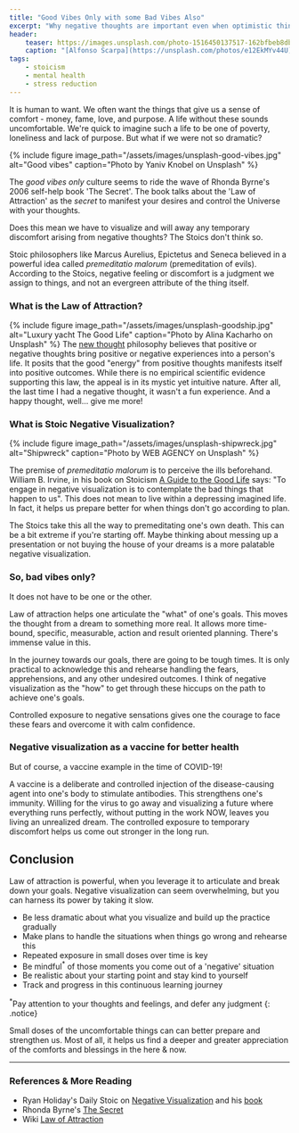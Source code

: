 ```yaml
---
title: "Good Vibes Only with some Bad Vibes Also"
excerpt: "Why negative thoughts are important even when optimistic thinking feels good"
header:
    teaser: https://images.unsplash.com/photo-1516450137517-162bfbeb8dba?ixlib=rb-1.2.1&ixid=MXwxMjA3fDB8MHxwaG90by1wYWdlfHx8fGVufDB8fHw%3D&auto=format&fit=crop&w=334&q=80
    caption: "[Alfonso Scarpa](https://unsplash.com/photos/e12EkMYv44U)"
tags:
    - stoicism
    - mental health
    - stress reduction
---
```

It is human to want. We often want the things that give us a sense of comfort - money, fame, love, and purpose. A life without these sounds uncomfortable. We're quick to imagine such a life to be one of poverty, loneliness and lack of purpose. But what if we were not so dramatic? 

{% include figure image_path="/assets/images/unsplash-good-vibes.jpg" alt="Good vibes" caption="Photo by Yaniv Knobel on Unsplash" %}

The *good vibes only* culture seems to ride the wave of Rhonda Byrne's 2006 self-help book 'The Secret'. The book talks about the 'Law of Attraction' as the *secret* to manifest your desires and control the Universe with your thoughts.

Does this mean we have to visualize and will away any temporary discomfort arising from negative thoughts? The Stoics don't think so.

Stoic philosophers like Marcus Aurelius, Epictetus and Seneca believed in a powerful idea called *premeditatio malorum* (premeditation of evils). According to the Stoics, negative feeling or discomfort is a judgment we assign to things, and not an evergreen attribute of the thing itself.

### What is the Law of Attraction?
{% include figure image_path="/assets/images/unsplash-goodship.jpg" alt="Luxury yacht The Good Life" caption="Photo by Alina Kacharho on Unsplash" %}
The [new thought](https://en.wikipedia.org/wiki/New_Thought) philosophy believes that positive or negative thoughts bring positive or negative experiences into a person's life. It posits that the good "energy" from positive thoughts manifests itself into positive outcomes. While there is no empirical scientific evidence supporting this law, the appeal is in its mystic yet intuitive nature. After all, the last time I had a negative thought, it wasn't a fun experience. And a happy thought, well... give me more!

### What is Stoic Negative Visualization?
{% include figure image_path="/assets/images/unsplash-shipwreck.jpg" alt="Shipwreck" caption="Photo by WEB AGENCY on Unsplash" %}

The premise of *premeditatio malorum* is to perceive the ills beforehand. William B. Irvine, in his book on Stoicism [A Guide to the Good Life](https://amzn.to/2VBOIp6) says: "To engage in negative visualization is to contemplate the bad things that happen to us". This does not mean to live within a depressing imagined life. In fact, it helps us prepare better for when things don't go according to plan.

The Stoics take this all the way to premeditating one's own death. This can be a bit extreme if you're starting off. Maybe thinking about messing up a presentation or not buying the house of your dreams is a more palatable negative visualization.

### So, bad vibes only?
It does not have to be one or the other. 

Law of attraction helps one articulate the "what" of one's goals. This moves the thought from a dream to something more real. It allows more time-bound, specific, measurable, action and result oriented planning. There's immense value in this.

In the journey towards our goals, there are going to be tough times. It is only practical to acknowledge this and rehearse handling the fears, apprehensions, and any other undesired outcomes. I think of negative visualization as the "how" to get through these hiccups on the path to achieve one's goals. 

Controlled exposure to negative sensations gives one the courage to face these fears and overcome it with calm confidence.

### Negative visualization as a vaccine for better health
But of course, a vaccine example in the time of COVID-19!

A vaccine is a deliberate and controlled injection of the disease-causing agent into one's body to stimulate antibodies. This strengthens one's immunity. Willing for the virus to go away and visualizing a future where everything runs perfectly, without putting in the work NOW, leaves you living an unrealized dream. The controlled exposure to temporary discomfort helps us come out stronger in the long run.

## Conclusion
Law of attraction is powerful, when you leverage it to articulate and break down your goals. Negative visualization can seem overwhelming, but you can harness its power by taking it slow.
- Be less dramatic about what you visualize and build up the practice gradually
- Make plans to handle the situations when things go wrong and rehearse this
- Repeated exposure in small doses over time is key
- Be mindful<sup>*</sup> of those moments you come out of a 'negative' situation
- Be realistic about your starting point and stay kind to yourself
- Track and progress in this continuous learning journey

<sup>*</sup>Pay attention to your thoughts and feelings, and defer any judgment
{: .notice}

Small doses of the uncomfortable things can can better prepare and strengthen us. Most of all, it helps us find a deeper and greater appreciation of the comforts and blessings in the here & now.

---
### References & More Reading
- Ryan Holiday's Daily Stoic on [Negative Visualization](https://dailystoic.com/premeditatio-malorum/) and his [book](https://amzn.to/3mGHqw5)
- Rhonda Byrne's [The Secret](https://amzn.to/37wOc1a)
- Wiki [Law of Attraction](https://en.wikipedia.org/wiki/Law_of_attraction_(New_Thought))



